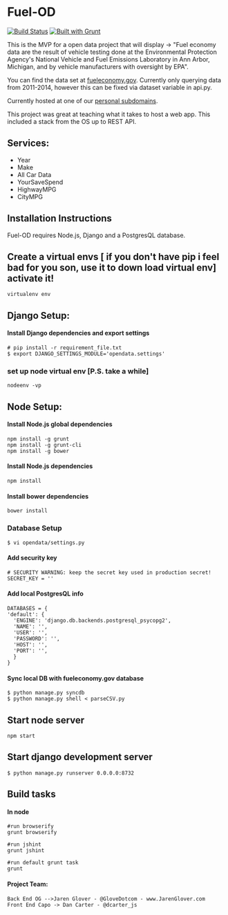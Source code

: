 Fuel-OD
==

[![Build Status](https://travis-ci.org/mchiodo/Fuel-OD.png?branch=master)](https://travis-ci.org/mchiodo/Fuel-OD)
[![Built with Grunt](https://cdn.gruntjs.com/builtwith.png)](http://gruntjs.com/)

This is the MVP for a open data project that will display -> "Fuel economy data are the result of vehicle testing done at the Environmental Protection Agency's National Vehicle and Fuel Emissions Laboratory in Ann Arbor, Michigan, and by vehicle manufacturers with oversight by EPA". 

You can find the data set at [fueleconomy.gov](http://www.fueleconomy.gov/feg/download.shtml). Currently only querying data from 2011-2014, however this can be fixed via dataset variable in api.py.

Currently hosted at one of our [personal subdomains](http://fuel.jarenglover.com). 

This project was great at teaching what it takes to host a web app. This included a stack from the OS up to REST API. 

Services:
--
 - Year
 - Make
 - All Car Data
 - YourSaveSpend
 - HighwayMPG
 - CityMPG

Installation Instructions
--
Fuel-OD requires Node.js, Django and a PostgresQL database.


## Create a virtual envs [ if you don't have pip i feel bad for you son, use it to down load virtual env] activate it!
```
virtualenv env
``` 

## Django Setup:

#### Install Django dependencies and export settings
```
# pip install -r requirement_file.txt
$ export DJANGO_SETTINGS_MODULE='opendata.settings'
```
### set up node virtual env [P.S. take a while]
```
nodeenv -vp
```

## Node Setup:
#### Install Node.js global dependencies
```
npm install -g grunt
npm install -g grunt-cli
npm install -g bower
```
#### Install Node.js dependencies
```
npm install
```
#### Install bower dependencies
```
bower install
```
### Database Setup
```
$ vi opendata/settings.py
```
#### Add security key
```
# SECURITY WARNING: keep the secret key used in production secret!
SECRET_KEY = ''
```
#### Add local PostgresQL info
```
DATABASES = {
'default': {
  'ENGINE': 'django.db.backends.postgresql_psycopg2',
  'NAME': '',
  'USER': '',
  'PASSWORD': '',
  'HOST': '',
  'PORT': '',
  }
}

```
#### Sync local DB with fueleconomy.gov database
```
$ python manage.py syncdb
$ python manage.py shell < parseCSV.py
```
Start node server
--
```
npm start
```

Start django development server
--
```
$ python manage.py runserver 0.0.0.0:8732
```


## Build tasks
#### In node
```
#run browserify
grunt browserify

#run jshint
grunt jshint

#run default grunt task
grunt
```

#### Project Team: 
```
Back End OG -->Jaren Glover - @GloveDotcom - www.JarenGlover.com
Front End Capo -> Dan Carter - @dcarter_js
``` 

